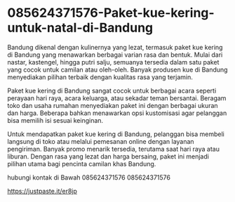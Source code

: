 # 085624371576-Paket-kue-kering-untuk-natal-di-Bandung
Bandung dikenal dengan kulinernya yang lezat, termasuk paket kue kering di Bandung yang menawarkan berbagai varian rasa dan bentuk. Mulai dari nastar, kastengel, hingga putri salju, semuanya tersedia dalam satu paket yang cocok untuk camilan atau oleh-oleh. Banyak produsen kue di Bandung menyediakan pilihan terbaik dengan kualitas rasa yang terjamin.

Paket kue kering di Bandung sangat cocok untuk berbagai acara seperti perayaan hari raya, acara keluarga, atau sekadar teman bersantai. Beragam toko dan usaha rumahan menyediakan paket ini dengan berbagai ukuran dan harga. Beberapa bahkan menawarkan opsi kustomisasi agar pelanggan bisa memilih isi sesuai keinginan.

Untuk mendapatkan paket kue kering di Bandung, pelanggan bisa membeli langsung di toko atau melalui pemesanan online dengan layanan pengiriman. Banyak promo menarik tersedia, terutama saat hari raya atau liburan. Dengan rasa yang lezat dan harga bersaing, paket ini menjadi pilihan utama bagi pencinta camilan khas Bandung.

hubungi kontak di Bawah
085624371576
085624371576

https://justpaste.it/er8jp
